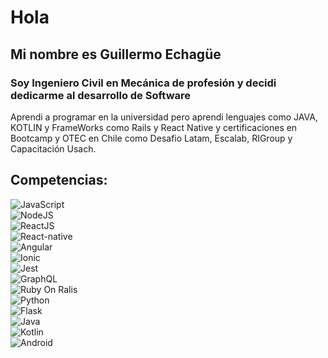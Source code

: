 # Hola

## Mi nombre es Guillermo Echagüe

### Soy Ingeniero Civil en Mecánica de profesión y decidi dedicarme al desarrollo de Software

<p>Aprendi a programar en la universidad pero aprendi lenguajes como JAVA, KOTLIN y FrameWorks como Rails y React Native y certificaciones en Bootcamp y OTEC en Chile como Desafio Latam, Escalab, RIGroup y Capacitación Usach.</p>

## Competencias:

![JavaScript](https://img.shields.io/badge/JavaScript-F7DF1E?style=for-the-badge&logo=javascript&logoColor=white&labelColor=FBBA00)</br>
![NodeJS](https://img.shields.io/badge/NodeJS-13DDC84?style=for-the-badge&logo=nodejs&logoColor=white&labelColor=3DDC84)</br>
![ReactJS](https://img.shields.io/badge/React-0E353D?style=for-the-badge&logo=react&logoColor=white&labelColor=61DAFB)</br>
![React-native](https://img.shields.io/badge/React-native-0E353D?style=for-the-badge&logo=react&logoColor=white&labelColor=61DAFB)</br>
![Angular](https://img.shields.io/badge/Angular-FF0000?style=for-the-badge&logo=angular&logoColor=white&labelColor=DD0031)</br>
![Ionic](https://img.shields.io/badge/ionic-0078D4?style=for-the-badge&logo=ionic&logoColor=white&labelColor=3880FF)</br>
![Jest](https://img.shields.io/badge/jest-E6162D?style=for-the-badge&logo=jest&logoColor=white&labelColor=C21325)</br>
![GraphQL](https://img.shields.io/badge/GraphQL-FF0089?style=for-the-badge&logo=graphql&logoColor=white&labelColor=E10098)</br>
![Ruby On Ralis](https://img.shields.io/badge/RubyOnRails-CC3333?style=for-the-badge&logo=ruby%20on%20rails&logoColor=white&labelColor=CC0000)</br>
![Python](https://img.shields.io/badge/Python-3776AB?style=for-the-badge&logo=python&logoColor=white&labelColor=blue)</br>
![Flask](https://img.shields.io/badge/flask-0E353D?style=for-the-badge&logo=flask&logoColor=white&labelColor=000000)</br>
![Java](https://img.shields.io/badge/Java-0052CC?style=for-the-badge&logo=java&logoColor=white&labelColor=007396)</br>
![Kotlin](https://img.shields.io/badge/Kotlin-149DD3?style=for-the-badge&logo=kotlin&logoColor=white&labelColor=0095D5)</br>
![Android](https://img.shields.io/badge/Android-13DDC84?style=for-the-badge&logo=android&logoColor=white&labelColor=3DDC84)</br>

